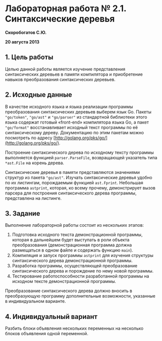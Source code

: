 # Лабораторная работа № 2.1. Синтаксические деревья

**Скоробогатов С.Ю.**

**20 августа 2013**

## 1. Цель работы

Целью данной работы является изучение представления синтаксических деревьев в памяти компилятора и приобретение навыков преобразования синтаксических деревьев.

## 2. Исходные данные

В качестве исходного языка и языка реализации программы преобразования синтаксических деревьев выберем язык Go. Пакеты `"go/token"`, `"go/ast"` и `"go/parser"` из стандартной библиотеки этого языка содержат готовый «front-end» компилятора языка Go, а пакет `"go/format"` восстанавливает исходный текст программы по её синтаксическому дереву. Документацию по этим пакетам можно посмотреть по адресу [http://golang.org/pks/go/](http://golang.org/pks/go/).

Построение синтаксического дерева по исходному тексту программы выполняется функцией `parser.ParseFile`, возвращающей указатель типа `*ast.File` на корень дерева.

Синтаксические деревья в памяти представляются значениями структур из пакета `"go/ast"`. Изучать синтаксические деревья удобно по их листингам, порождаемым функцией `ast.Fprint`. Небольшая программа `astprint`, которая, ко всему прочему, демонстрирует вызов парсера для построения синтаксического дерева программы, представлена на листинге.

## 3. Задание

Выполнение лабораторной работы состоит из нескольких этапов:

1. Подготовка исходного текста демонстрационной программы, которая в дальнейшем будет выступать в роли объекта преобразования (демонстрационная программа должна размещаться в одном файле и содержать функцию `main`).
2. Компиляция и запуск программы `astprint` для изучения структуры синтаксического дерева демонстрационной программы.
3. Разработка программы, осуществляющей преобразование синтаксического дерева и порождение по нему новой программы.
4. Тестирование работоспособности разработанной программы на исходном тексте демонстрационной программы.

Преобразование синтаксического дерева должно вносить в преобразующую программу дополнительные возможности, указанные в индивидуальном варианте.

## 4. Индивидуальный вариант

Разбить блоки объявления нескольких переменных на несколько блоков объявления одной переменной.
